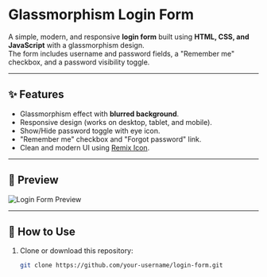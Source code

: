 # Glassmorphism Login Form

A simple, modern, and responsive **login form** built using **HTML, CSS, and JavaScript** with a glassmorphism design.  
The form includes username and password fields, a "Remember me" checkbox, and a password visibility toggle.  

---

## ✨ Features
- Glassmorphism effect with **blurred background**.
- Responsive design (works on desktop, tablet, and mobile).
- Show/Hide password toggle with eye icon.
- "Remember me" checkbox and "Forgot password" link.
- Clean and modern UI using [Remix Icon](https://remixicon.com/).

---

## 📸 Preview
![Login Form Preview](https://i.postimg.cc/RFqSM2rc/bg.jpg)

---

## 🚀 How to Use
1. Clone or download this repository:
   ```bash
   git clone https://github.com/your-username/login-form.git
